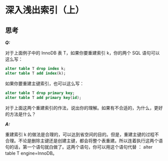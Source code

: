 # 深入浅出索引（上）

## 思考
***Q:***

对于上面例子中的 InnoDB 表 T，如果你要重建索引 k，你的两个 SQL 语句可以这么写：
```sql
alter table T drop index k;
alter table T add index(k);
```
如果你要重建主键索引，也可以这么写：
```sql
alter table T drop primary key;
alter table T add primary key(id);
```
对于上面这两个重建索引的作法，说出你的理解。如果有不合适的，为什么，更好的方法是什么？

***A:***

重建索引 k 的做法是合理的，可以达到省空间的目的。但是，重建主键的过程不合理。不论是删除主键还是创建主键，都会将整个表重建。所以连着执行这两个语句的话，第一个语句就白做了。这两个语句，你可以用这个语句代替 ： alter table T engine=InnoDB。